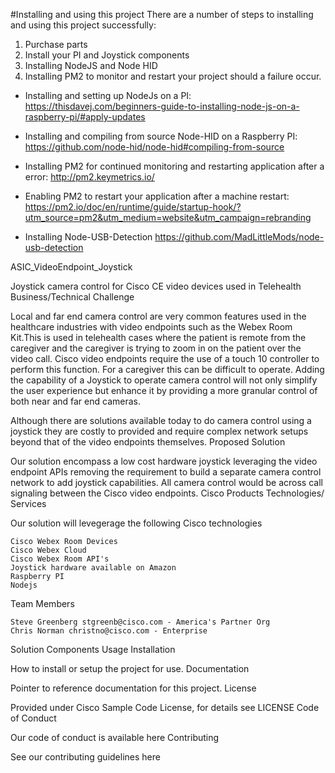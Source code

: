 #Installing and using this project
There are a number of steps to installing and using this project successfully:

1. Purchase parts
2. Install your PI and Joystick components
3. Installing NodeJS and Node HID
4. Installing PM2 to monitor and restart your project should a failure occur.

* Installing and setting up NodeJs on a PI:
https://thisdavej.com/beginners-guide-to-installing-node-js-on-a-raspberry-pi/#apply-updates

* Installing and compiling from source Node-HID on a Raspberry PI:
https://github.com/node-hid/node-hid#compiling-from-source

* Installing PM2 for continued monitoring and restarting application after a error:
http://pm2.keymetrics.io/

* Enabling PM2 to restart your application after a machine restart:
https://pm2.io/doc/en/runtime/guide/startup-hook/?utm_source=pm2&utm_medium=website&utm_campaign=rebranding


* Installing Node-USB-Detection
https://github.com/MadLittleMods/node-usb-detection

ASIC_VideoEndpoint_Joystick

Joystick camera control for Cisco CE video devices used in Telehealth
Business/Technical Challenge

Local and far end camera control are very common features used in the healthcare industries with video endpoints such as the Webex Room Kit.This is used in telehealth cases where the patient is remote from the caregiver and the caregiver is trying to zoom in on the patient over the video call. Cisco video endpoints require the use of a touch 10 controller to perform this function. For a caregiver this can be difficult to operate. Adding the capability of a Joystick to operate camera control will not only simplify the user experience but enhance it by providing a more granular control of both near and far end cameras.

Although there are solutions available today to do camera control using a joystick they are costly to provided and require complex network setups beyond that of the video endpoints themselves.
Proposed Solution

Our solution encompass a low cost hardware joystick leveraging the video endpoint APIs removing the requirement to build a separate camera control network to add joystick capabilities. All camera control would be across call signaling between the Cisco video endpoints.
Cisco Products Technologies/ Services

Our solution will levegerage the following Cisco technologies

    Cisco Webex Room Devices
    Cisco Webex Cloud
    Cisco Webex Room API's
    Joystick hardware available on Amazon
    Raspberry PI
    Nodejs

Team Members

    Steve Greenberg stgreenb@cisco.com - America's Partner Org
    Chris Norman christno@cisco.com - Enterprise

Solution Components
Usage
Installation

How to install or setup the project for use.
Documentation

Pointer to reference documentation for this project.
License

Provided under Cisco Sample Code License, for details see LICENSE
Code of Conduct

Our code of conduct is available here
Contributing

See our contributing guidelines here